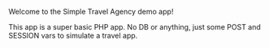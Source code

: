 Welcome to the Simple Travel Agency demo app!

This app is a super basic PHP app. No DB or anything, just some POST and SESSION vars to simulate a travel app.